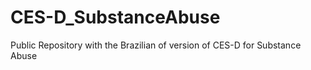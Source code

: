 # CES-D_SubstanceAbuse
Public Repository with the Brazilian of version of  CES-D for Substance Abuse 
